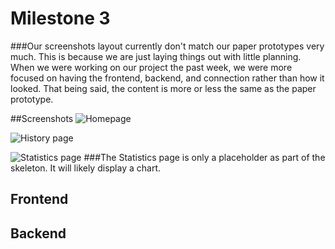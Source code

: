 # Milestone 3

###Our screenshots layout currently don't match our paper prototypes very much. This is because we are just laying things out with little planning. When we were working on our project the past week, we were more focused on having the frontend, backend, and connection rather than how it looked. That being said, the content is more or less the same as the paper prototype.

##Screenshots
![Homepage](https://github.com/ruan-andy/COGS121/blob/master/skeleton%20screenshots/tinner%20skeleton%20home.png)

![History page](https://github.com/ruan-andy/COGS121/blob/master/skeleton%20screenshots/tinner%20skeleton%20history.png)

![Statistics page](https://github.com/ruan-andy/COGS121/blob/master/skeleton%20screenshots/tinner%20skeleton%20statistics.png)
###The Statistics page is only a placeholder as part of the skeleton. It will likely display a chart.
## Frontend

## Backend
